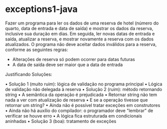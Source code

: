 # exceptions1-java

Fazer um programa para ler os dados de uma reserva de hotel (número do quarto, data
de entrada e data de saída) e mostrar os dados da reserva, inclusive sua duração em
dias. Em seguida, ler novas datas de entrada e saída, atualizar a reserva, e mostrar
novamente a reserva com os dados atualizados. O programa não deve aceitar dados
inválidos para a reserva, conforme as seguintes regras:
- Alterações de reserva só podem ocorrer para datas futuras
- A data de saída deve ser maior que a data de entrada

Justificando Soluções:

• Solução 1 (muito ruim): lógica de validação no programa principal
  • Lógica de validação não delegada à reserva
 • Solução 2 (ruim): método retornando string
  • A semântica da operação é prejudicada
  • Retornar string não tem nada a ver com atualização de reserva
  • E se a operação tivesse que retornar um string?
  • Ainda não é possível tratar exceções em construtores
  • Ainda não há auxílio do compilador: o programador deve "lembrar" de verificar se houve erro
  • A lógica fica estruturada em condicionais aninhadas
• Solução 3 (boa): tratamento de exceções
